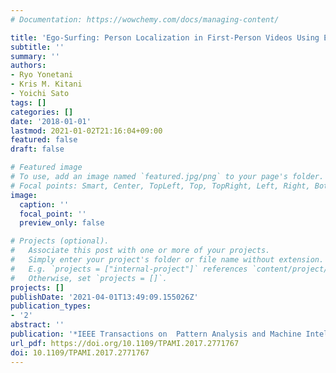```yaml
---
# Documentation: https://wowchemy.com/docs/managing-content/

title: 'Ego-Surfing: Person Localization in First-Person Videos Using Ego-Motion Signatures'
subtitle: ''
summary: ''
authors:
- Ryo Yonetani
- Kris M. Kitani
- Yoichi Sato
tags: []
categories: []
date: '2018-01-01'
lastmod: 2021-01-02T21:16:04+09:00
featured: false
draft: false

# Featured image
# To use, add an image named `featured.jpg/png` to your page's folder.
# Focal points: Smart, Center, TopLeft, Top, TopRight, Left, Right, BottomLeft, Bottom, BottomRight.
image:
  caption: ''
  focal_point: ''
  preview_only: false

# Projects (optional).
#   Associate this post with one or more of your projects.
#   Simply enter your project's folder or file name without extension.
#   E.g. `projects = ["internal-project"]` references `content/project/deep-learning/index.md`.
#   Otherwise, set `projects = []`.
projects: []
publishDate: '2021-04-01T13:49:09.155026Z'
publication_types:
- '2'
abstract: ''
publication: '*IEEE Transactions on  Pattern Analysis and Machine Intelligence (TPAMI)*'
url_pdf: https://doi.org/10.1109/TPAMI.2017.2771767
doi: 10.1109/TPAMI.2017.2771767
---
```

